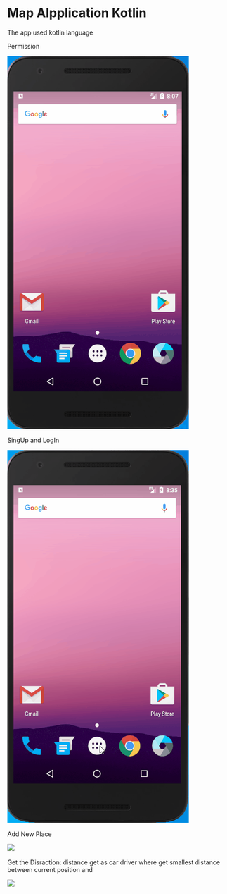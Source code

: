 # Map Alpplication Kotlin

The app used kotlin language

Permission

![](Permission.gif)



SingUp and LogIn

![](SingUp%20and%20SingIn.gif)



Add New Place

![](Add%20New%20Place.gif)



Get the Disraction: distance get as car driver where get smallest distance between current position and 

![](Rote%20Olustur.gif)
